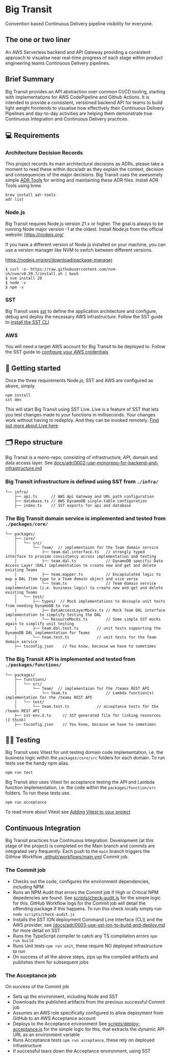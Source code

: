 # Big Transit
Convention based Continuous Delivery pipeline visibility for everyone.

## The one or two liner
An AWS Serverless backend and API Gateway providing a consistent approach to visualise near real-time progress of each stage within product engineering teams Continuous Delivery pipelines. 

## Brief Summary
Big Transit provides an API abstraction over common CI/CD tooling, starting with implementations for AWS CodePipeline and Github Actions. It is intended to provide a consistent, versioned backend API for teams to build light weight frontends to visualise how effectively their Continuous Delivery Pipelines and day-to-day activities are helping them demonstrate true Continuous Integration and Continuous Delivery practices.  

## 💻 Requirements
### Architecture Decision Records
This project records its main architectural decisions as ADRs, please take a moment to read these within docs/adr as they explain the context, decision and consequences of the major decisions. 
Big Transit uses the awesomely simple [ADR Tools](https://github.com/npryce/adr-tools/blob/master/INSTALL.md) for writing and maintaining these ADR files. Install ADR Tools using brew

```
brew install adr-tools
adr list
```

### Node.js
Big Transit requires Node.js version 21.x or higher. The goal is always to be running Node major version -1 at the oldest.
Install Node.js from the official website: https://nodejs.org/

If you have a different version of Node.js installed on your machine, you can use a version manager like NVM to switch between different versions.

https://nodejs.org/en/download/package-manager

```
$ curl -o- https://raw.githubusercontent.com/nvm-sh/nvm/v0.39.7/install.sh | bash
$ nvm install 20
$ node -v
$ npm -v
```

### SST
Big Transit uses [sst](https://ion.sst.dev/) to define the application architecture and configure, debug and deploy the necessary AWS infrastructure. Follow the SST guide to [install the SST CLI](https://ion.sst.dev/docs/reference/cli)

### AWS
You will need a target AWS account for Big Transit to be deployed to. Follow the SST guide to [configure your AWS credentials](https://docs.sst.dev/advanced/iam-credentials#loading-from-a-file)

## 🚀 Getting started
Once the three requirements Node.js, SST and AWS are configured as above, simply.

```
npm install
sst dev
```

This will start Big Transit using SST Live. Live is a feature of SST that lets you test changes made to your functions in milliseconds. Your changes work without having to redeploy. And they can be invoked remotely. [Find out more about Live here](https://ion.sst.dev/docs/live/)

## 🗂️ Repo structure
Big Transit is a mono-repo, consisting of infrastructure, API, domain and data access layer. See [docs/adr/0002-use-monorepo-for-backend-and-infrastructure.md](docs/adr/0002-use-monorepo-for-backend-and-infrastructure.md)

### Big Transit infrastructure is defined using SST from `./infra/`

```
└── infra/
    ├── api.ts      // AWS Api Gateway and URL path configuration
    ├── database.ts // AWS DynamoDB single-table configuration
    ├── index.ts    // SST exports for api and database
```

### The Big Transit domain service is implemented and tested from `./packages/core/`

```
└── packages/
    ├── core/
    │   └── src/
    │       └── Team/  // implementaion for the Team domain service
    │           ├── team.dal.interface.ts   // strongly typed interface to provide consistency across implementation and testing
    │           ├── team.dal.ts             // DynamoDB specific Data Access Layer (DAL) implementation to create new and get and delete existing Teams  
    │           ├── team.mapper.ts          // Encapsulated logic to map a DAL Item type to a Team domain object and vice versa
    │           └── team.ts                 // Team domain service implementation (i.e. business logic) to create new and get and delete existing Teams
    │   └── test/ 
    │       ├── types/  // Mock implementations to decouple unit tests from needing DynamoDB to run
    |           ├── DataAccessLayerMocks.ts // Mock Team DAL interface implementation to simplify testing the DAL
    |           └── ResourceMocks.ts        // Some simple SST mocks again to simplify unit testing 
    │       ├── team.dal.test.ts        // unit tests supporting the DynamoDB DAL implementation for Teams
    │       └── team.test.ts            // unit tests for the Team domain service
    ├── tsconfig.json    // You know, because we have to sometimes
```

### The Big Transit API is implemented and tested from `./packages/functions/`

```
└── packages/
    ├── functions/
    │   └── src/
    │       └── Team/  // implementaion for the /teams REST API  
    │           └── team.ts                 // Lambda function(s) implementation for the /teams REST API 
    │   └── test/ 
    │       └── team.test.ts            // acceptance tests for the /teams REST API
    ├── sst-env.d.ts     // SST generated file for linking resources (I think)
    ├── tsconfig.json    // You know, because we have to sometimes
```

## 👩‍💻 Testing 
Big Transit uses Vitest for unit testing domain code implementation, i.e. the business logic within the `packages/core/src` folders for each domain. To run tests use the handy npm alias.

`npm run test`

Big Transit also uses Vitest for acceptance testing the API and Lambda function implementation, i.e. the code within the `packages/function/src` folders. To run these tests use.

`npm run acceptance`

To read more about Vitest see [Adding Vitest to your project](https://vitest.dev/guide/#adding-vitest-to-your-project)

## Continuous Integration
Big Transit practices true Continuous Integration. Development (at this stage of the project) is completed on the Main branch and commits are integrated very frequently. 
Each push to the `main` branch triggers the GitHow Workflow [.github/workflows/main.yml](.github/workflows/main.yml) Commit job. 

### The Commit job

* Checks out the code, configures the environment dependencies, including NPM
* Runs an NPM Audit that errors the Commit job if High or Critical NPM depedencies are found. See [scripts/check-audit.js](scripts/check-audit.js) for the simple logic for this. GitHub Workflow logs for the Commit job will detail the offending package if this happens. To run this check locally simply run `node scripts/check-audit.js`
* Installs the SST ION deployment Command Line Interface (CLI) and the AWS provider, see [/docs/adr/0003-use-sst-ion-to-build-and-deploy.md](/docs/adr/0003-use-sst-ion-to-build-and-deploy.md) for more detail on SST
* Runs the TypeScript compiler to catch any TS compilation errors `npm run build`
* Runs Unit tests `npm run unit`, these require NO deployed infrastructure to run
* On success of all the above steps, zips up the compiled artifacts and publishes them for subsequent jobs

### The Acceptance job
On success of the Commit job 
* Sets up the environment, including Node and SST
* Downloads the published artifacts from the previous successful Commit job
* Assumes an AWS role specifically configured to allow deployment from GitHub to an AWS Acceptance account
* Deploys to the Acceptance environment See [scripts/deploy-acceptance.js](scripts/deploy-acceptance) for the simple logic for this, that extracts the dynamic API URL as an environment variable
* Runs Acceptance tests `npm run acceptance`, these rely on deployed infrastructure
* If successful tears down the Acceptance environment, using SST
